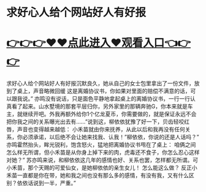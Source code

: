 # 求好心人给个网站好人有好报
# <a href="https://github.com/ngtyo/bgtyu/issues/1">👉👉👉♥♥点此进入♥观看入口👈👉👉</a>
求好心人给个网站好人有好报沉默良久，她从自己的女士包里拿出了一份文件，放到了桌上，声音略微回缓
这是离婚协议书，你如果对里面的赔偿不满意的话，可以跟我说。”
亦鸣没有说话，只是面色平静地拿起桌上的离婚协议书，一行一行认真看了起来。山水墅境的那套平层归你，另外家里的那辆奔驰G，你本来就是车主，就继续开吧。外我再额外给你1个亿龙夏币，你需要做的，就是保证永远不会把你我之间的关系曝光出去有……”说到这，柳依依犹豫了好一下，贝齿轻咬红唇，声音也变得越来越低：
小禾苗就由你来抚养，从此以后和我再没有任何关系，你必须承诺，以后绝不会让她来找我、认我！”柳依依，你说的还是人话吗？”
亦鸣霍然抬头，眸光锐利，饱含怒火，猛地把离婚协议书甩在了桌上：
咱俩之间怎么样无所谓，但小禾苗是从你身上掉下来的肉，虎毒还不食子，你怎么忍心这样对她？”
苏亦鸣来说，和柳依依这几年的感情也好、关系也罢，怎样都无所谓。可小禾苗，那个天赐的可爱仙女，是她柳依依的亲生女儿！
怎么能这么做？
反正小禾苗一直都是你在带，她和我之间也没有那么多的感情，有没有我，又有什么区别？依依话说到一半，严重。”
